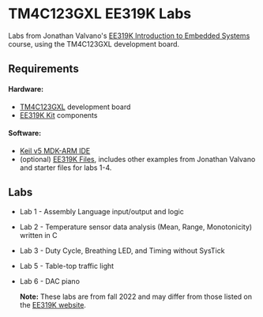 # TM4C123GXL EE319K Labs

Labs from Jonathan Valvano's [EE319K Introduction to Embedded Systems](http://users.ece.utexas.edu/~valvano/Volume1/) course, using the TM4C123GXL development board.

## Requirements

  #### Hardware:
  - [TM4C123GXL](http://www.ti.com/tool/EK-TM4C123GXL) development board
  - [EE319K Kit](http://users.ece.utexas.edu/~valvano/Volume1/EE319Kkit.txt) components

  #### Software:
  - [Keil v5 MDK-ARM IDE](https://www.keil.com/download/product/)
  - (optional) [EE319K Files](http://users.ece.utexas.edu/~valvano/Volume1/EE319K_Install.exe), includes other examples from Jonathan Valvano and starter files for labs 1-4.

## Labs

- Lab 1 - Assembly Language input/output and logic
- Lab 2 - Temperature sensor data analysis (Mean, Range, Monotonicity) written in C
- Lab 3 - Duty Cycle, Breathing LED, and Timing without SysTick
- Lab 5 - Table-top traffic light
- Lab 6 - DAC piano

  **Note:** These labs are from fall 2022 and may differ from those listed on the [EE319K website](http://users.ece.utexas.edu/~valvano/Volume1/labs.htm).
